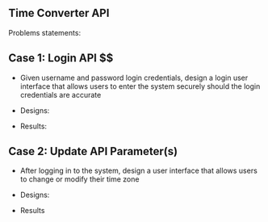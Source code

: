 ## Time Converter API ##

Problems statements:

## Case 1: Login API $$
- Given username and password login credentials, design a login user interface that allows users to enter the system securely should the login credentials are accurate

- Designs:

- Results:

## Case 2: Update API Parameter(s) ##
- After logging in to the system, design a user interface that allows users to change or modify their time zone

- Designs:

- Results
